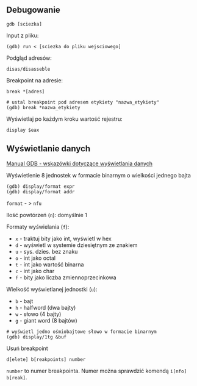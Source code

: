 ## Debugowanie

```
gdb [sciezka]
```

Input z pliku:

```
(gdb) run < [sciezka do pliku wejsciowego]
```

Podgląd adresów:

```
disas/disasseble
```

Breakpoint na adresie:

```
break *[adres]
```

```
# ustal breakpoint pod adresem etykiety "nazwa_etykiety"
(gdb) break *nazwa_etykiety
```

Wyświetlaj po każdym kroku wartość rejestru:

```
display $eax
```

## Wyświetlanie danych

[Manual GDB - wskazówki dotyczące wyświetlania danych](ftp://ftp.gnu.org/old-gnu/Manuals/gdb/html_chapter/gdb_9.html#SEC56)

Wyświetlenie 8 jednostek w formacie binarnym o wielkości jednego bajta

```
(gdb) display/format expr
(gdb) display/format addr
```

`format` - > `nfu`

Ilość powtórzeń (`n`): domyślnie 1

Formaty wyświelania (`f`):

- `x` - traktuj bity jako int, wyświetl w hex
- `d` - wyświetl w systemie dziesiętnym ze znakiem
- `u` - sys. dzies. bez znaku
- `o` - int jako octal
- `t` - int jako wartość binarna
- `c` - int jako char
- `f` - bity jako liczba zmiennoprzecinkowa

Wielkość wyświetlanej jednostki (`u`):

- `b` - bajt
- `h` - halfword (dwa bajty)
- `w` - słowo (4 bajty)
- `g` - giant word (8 bajtów)

```
# wyświetl jedno ośmiobajtowe słowo w formacie binarnym
(gdb) display/1tg &buf
```

Usuń breakpoint

```
d[elete] b[reakpoints] number
```

`number` to numer breakpointa.
Numer można sprawdzić komendą `i[nfo] b[reak]`.